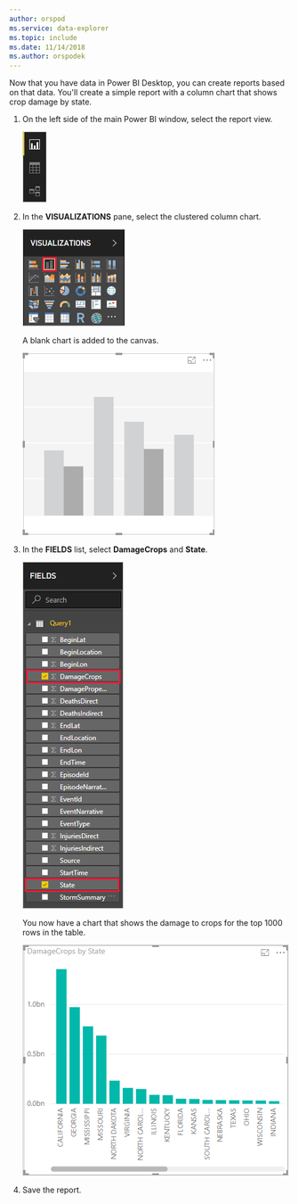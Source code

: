 ```yaml
---
author: orspod
ms.service: data-explorer
ms.topic: include
ms.date: 11/14/2018
ms.author: orspodek
---
```


Now that you have data in Power BI Desktop, you can create reports based on that data. You'll create a simple report with a column chart that shows crop damage by state.

1. On the left side of the main Power BI window, select the report view.

    ![Report view.](media/data-explorer-power-bi-visualize-basic/report-view.png)

1. In the **VISUALIZATIONS** pane, select the clustered column chart.

    ![Add column chart.](media/data-explorer-power-bi-visualize-basic/add-column-chart.png)

    A blank chart is added to the canvas.

    ![Blank chart.](media/data-explorer-power-bi-visualize-basic/blank-chart.png)

1. In the **FIELDS** list, select **DamageCrops** and **State**.

    ![Select fields.](media/data-explorer-power-bi-visualize-basic/select-fields.png)

    You now have a chart that shows the damage to crops for the top 1000 rows in the table.

    ![Crop damage by state.](media/data-explorer-power-bi-visualize-basic/damage-column-chart.png)

1. Save the report.